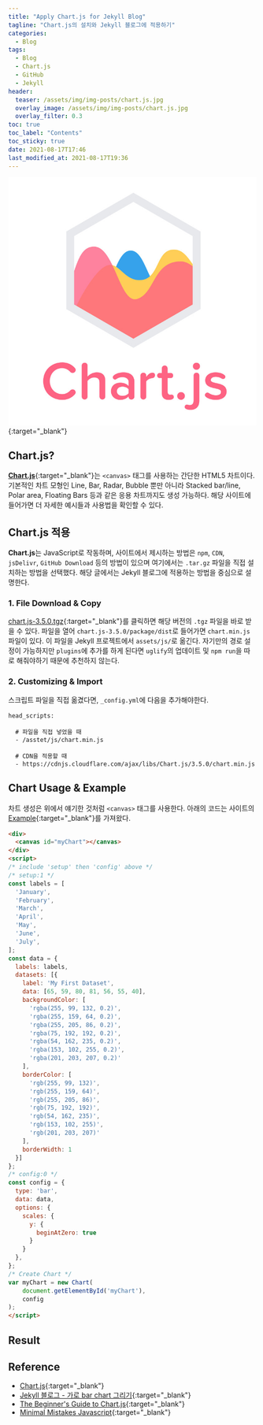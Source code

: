 ```yaml
---
title: "Apply Chart.js for Jekyll Blog"
tagline: "Chart.js의 설치와 Jekyll 블로그에 적용하기"
categories:
  - Blog
tags:
  - Blog
  - Chart.js
  - GitHub
  - Jekyll
header:
  teaser: /assets/img/img-posts/chart.js.jpg
  overlay_image: /assets/img/img-posts/chart.js.jpg
  overlay_filter: 0.3
toc: true
toc_label: "Contents"
toc_sticky: true
date: 2021-08-17T17:46
last_modified_at: 2021-08-17T19:36
---
```



[![Thumbnail](/assets/img/img-posts/chart.js.jpg)](https://www.chartjs.org/){:target="_blank"}

## Chart.js?

[**Chart.js**](https://chartjs.org){:target="_blank"}는 `<canvas>` 태그를 사용하는 간단한 HTML5 차트이다. 기본적인 차트 모형인 Line, Bar, Radar, Bubble 뿐만 아니라 Stacked bar/line, Polar area, Floating Bars 등과 같은 응용 차트까지도 생성 가능하다. 해당 사이트에 들어가면 더 자세한 예시들과 사용법을 확인할 수 있다.


## Chart.js 적용

**Chart.js**는 JavaScript로 작동하며, 사이트에서 제시하는 방법은 `npm`, `CDN`, `jsDelivr`, `GitHub Download` 등의 방법이 있으며 여기에서는 `.tar.gz` 파일을 직접 설치하는 방법을 선택했다. 해당 글에서는 Jekyll 블로그에 적용하는 방법을 중심으로 설명한다.

### 1. File Download & Copy

[chart.js-3.5.0.tgz](https://github.com/chartjs/Chart.js/releases/download/v3.5.0/chart.js-3.5.0.tgz){:target="_blank"}를 클릭하면 해당 버전의 `.tgz` 파일을 바로 받을 수 있다. 파일을 열어 `chart.js-3.5.0/package/dist`로 들어가면 `chart.min.js` 파일이 있다. 이 파일을 Jekyll 프로젝트에서 `assets/js/`로 옮긴다. 자기만의 경로 설정이 가능하지만 `plugins`에 추가를 하게 된다면 `uglify`의 업데이트 및 `npm run`을 따로 해줘야하기 때문에 추천하지 않는다.

### 2. Customizing & Import

스크립트 파일을 직접 옮겼다면, `_config.yml`에 다음을 추가해야한다.

```
head_scripts:

  # 파일을 직접 넣었을 때
  - /asstet/js/chart.min.js

  # CDN을 적용할 때
  - https://cdnjs.cloudflare.com/ajax/libs/Chart.js/3.5.0/chart.min.js
```


## Chart Usage & Example

차트 생성은 위에서 얘기한 것처럼 `<canvas>` 태그를 사용한다. 아래의 코드는 사이트의 [Example](https://www.chartjs.org/docs/latest/getting-started/usage.html){:target="_blank"}를 가져왔다.

```html
<div>
  <canvas id="myChart"></canvas>
</div>
<script>
/* include 'setup' then 'config' above */
/* setup:1 */
const labels = [
  'January',
  'February',
  'March',
  'April',
  'May',
  'June',
  'July',
];
const data = {
  labels: labels,
  datasets: [{
    label: 'My First Dataset',
    data: [65, 59, 80, 81, 56, 55, 40],
    backgroundColor: [
      'rgba(255, 99, 132, 0.2)',
      'rgba(255, 159, 64, 0.2)',
      'rgba(255, 205, 86, 0.2)',
      'rgba(75, 192, 192, 0.2)',
      'rgba(54, 162, 235, 0.2)',
      'rgba(153, 102, 255, 0.2)',
      'rgba(201, 203, 207, 0.2)'
    ],
    borderColor: [
      'rgb(255, 99, 132)',
      'rgb(255, 159, 64)',
      'rgb(255, 205, 86)',
      'rgb(75, 192, 192)',
      'rgb(54, 162, 235)',
      'rgb(153, 102, 255)',
      'rgb(201, 203, 207)'
    ],
    borderWidth: 1
  }]
};
/* config:0 */
const config = {
  type: 'bar',
  data: data,
  options: {
    scales: {
      y: {
        beginAtZero: true
      }
    }
  },
};
/* Create Chart */
var myChart = new Chart(
    document.getElementById('myChart'),
    config
);
</script>
```


## Result

<div>
  <canvas id="myChart"></canvas>
</div>
<script>
/* include 'setup' then 'config' above */
/* setup:1 */
const labels = [
  'January',
  'February',
  'March',
  'April',
  'May',
  'June',
  'July',
];
const data = {
  labels: labels,
  datasets: [{
    label: 'My First Dataset',
    data: [65, 59, 80, 81, 56, 55, 40],
    backgroundColor: [
      'rgba(255, 99, 132, 0.2)',
      'rgba(255, 159, 64, 0.2)',
      'rgba(255, 205, 86, 0.2)',
      'rgba(75, 192, 192, 0.2)',
      'rgba(54, 162, 235, 0.2)',
      'rgba(153, 102, 255, 0.2)',
      'rgba(201, 203, 207, 0.2)'
    ],
    borderColor: [
      'rgb(255, 99, 132)',
      'rgb(255, 159, 64)',
      'rgb(255, 205, 86)',
      'rgb(75, 192, 192)',
      'rgb(54, 162, 235)',
      'rgb(153, 102, 255)',
      'rgb(201, 203, 207)'
    ],
    borderWidth: 1
  }]
};
/* config:0 */
const config = {
  type: 'bar',
  data: data,
  options: {
    scales: {
      y: {
        beginAtZero: true
      }
    }
  },
};
/* Create Chart */
var myChart = new Chart(
    document.getElementById('myChart'),
    config
);
</script>


## Reference

- [Chart.js](https://www.chartjs.org/){:target="_blank"}
- [Jekyll 블로그 - 가로 bar chart 그리기](https://inasie.github.io/it%EC%9D%BC%EB%B0%98/jekyll-%EA%B0%80%EB%A1%9C-bar-chart/){:target="_blank"}
- [The Beginner's Guide to Chart.js](https://www.stanleyulili.com/javascript/beginner-guide-to-chartjs/){:target="_blank"}
- [Minimal Mistakes Javascript](https://mmistakes.github.io/minimal-mistakes/docs/javascript/){:target="_blank"}
